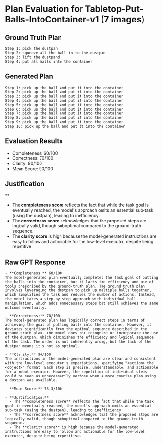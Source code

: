 # Plan Evaluation for Tabletop-Put-Balls-IntoContainer-v1 (7 images)

## Ground Truth Plan
```
Step 1: pick the dustpan
Step 2: squeeze all the ball in to the dustpan
Step 3: lift the dustpand
Step 4: put all balls into the container
```

## Generated Plan
```
Step 1: pick up the ball and put it into the container
Step 2: pick up the ball and put it into the container
Step 3: pick up the ball and put it into the container
Step 4: pick up the ball and put it into the container
Step 5: pick up the ball and put it into the container
Step 6: pick up the ball and put it into the container
Step 7: pick up the ball and put it into the container
Step 8: pick up the ball and put it into the container
Step 9: pick up the ball and put it into the container
Step 10: pick up the ball and put it into the container
```

## Evaluation Results
- Completeness: 60/100
- Correctness: 70/100
- Clarity: 90/100
- Mean Score: 90/100

## Justification
**  
  - The **completeness score** reflects the fact that while the task goal is eventually reached, the model's approach omits an essential sub-task (using the dustpan), leading to inefficiency.  
  - The **correctness score** acknowledges that the proposed steps are logically valid, though suboptimal compared to the ground-truth sequence.  
  - The **clarity score** is high because the model-generated instructions are easy to follow and actionable for the low-level executor, despite being repetitive

## Raw GPT Response
```
- **Completeness:** 60/100  
The model-generated plan eventually completes the task goal of putting the balls into the container, but it lacks the efficiency and use of tools prescribed by the ground-truth plan. The ground-truth plan involves leveraging the dustpan to pick up multiple balls together, which simplifies the task and reduces the number of actions. Instead, the model takes a step-by-step approach with individual ball manipulation, which adds unnecessary steps but still achieves the same outcome eventually.

- **Correctness:** 70/100  
The model-generated plan has logically correct steps in terms of achieving the goal of putting balls into the container. However, it deviates significantly from the optimal sequence described in the ground-truth plan. The model does not recognize or incorporate the use of the dustpan, which diminishes the efficiency and logical sequence of the task. The order is not inherently wrong, but the lack of the dustpan means it's not as optimal.

- **Clarity:** 90/100  
The instructions in the model-generated plan are clear and consistent with the low-level executor's expectations, specifying "<action> the <object>" format. Each step is precise, understandable, and actionable for a robot executor. However, the repetition of individual steps could be seen as unnecessarily verbose when a more concise plan using a dustpan was available.

- **Mean Score:** 73.3/100  

- **Justification:**  
  - The **completeness score** reflects the fact that while the task goal is eventually reached, the model's approach omits an essential sub-task (using the dustpan), leading to inefficiency.  
  - The **correctness score** acknowledges that the proposed steps are logically valid, though suboptimal compared to the ground-truth sequence.  
  - The **clarity score** is high because the model-generated instructions are easy to follow and actionable for the low-level executor, despite being repetitive.
```
